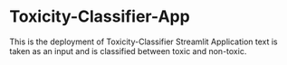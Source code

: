 # Toxicity-Classifier-App
This is the deployment of Toxicity-Classifier Streamlit Application text is taken as an input and is classified between toxic and non-toxic.
